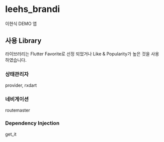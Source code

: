 # leehs_brandi

이현식 DEMO 앱

## 사용 Library

라이브러리는 Flutter Favorite로 선정 되었거나 Like & Popularity가 높은 것을 사용하였습니다.

### 상태관리자
provider, rxdart

### 네비게이션
routemaster

### Dependency Injection
get_it
